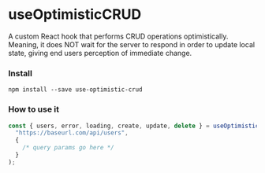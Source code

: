# useOptimisticCRUD

A custom React hook that performs CRUD operations optimistically. Meaning, it does NOT wait for the server to respond in order to update local state, giving end users perception of immediate change.

### Install

`npm install --save use-optimistic-crud`

### How to use it

```js
const { users, error, loading, create, update, delete } = useOptimisticCRUD(
  "https://baseurl.com/api/users",
  {
    /* query params go here */
  }
);
```
